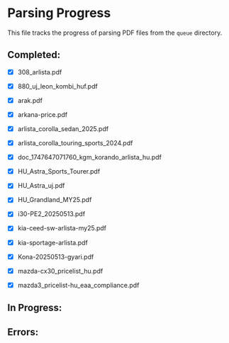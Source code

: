 # Parsing Progress

This file tracks the progress of parsing PDF files from the `queue` directory.

## Completed:
- [x] 308_arlista.pdf
- [x] 880_uj_leon_kombi_huf.pdf
- [x] arak.pdf
- [x] arkana-price.pdf
- [x] arlista_corolla_sedan_2025.pdf
- [x] arlista_corolla_touring_sports_2024.pdf
- [x] doc_1747647071760_kgm_korando_arlista_hu.pdf
- [x] HU_Astra_Sports_Tourer.pdf
- [x] HU_Astra_uj.pdf
- [x] HU_Grandland_MY25.pdf
- [x] i30-PE2_20250513.pdf
- [x] kia-ceed-sw-arlista-my25.pdf
- [x] kia-sportage-arlista.pdf
- [x] Kona-20250513-gyari.pdf
- [x] mazda-cx30_pricelist_hu.pdf
- [x] mazda3_pricelist-hu_eaa_compliance.pdf


## In Progress:

## Errors:

